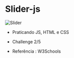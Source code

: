 # Slider-js

![Slider](https://user-images.githubusercontent.com/60307596/85620986-f439ab80-b63a-11ea-8c37-8432a2908c6a.PNG)

- Praticando JS, HTML e CSS

- Challenge 2/5

- Referência : W3Schools

